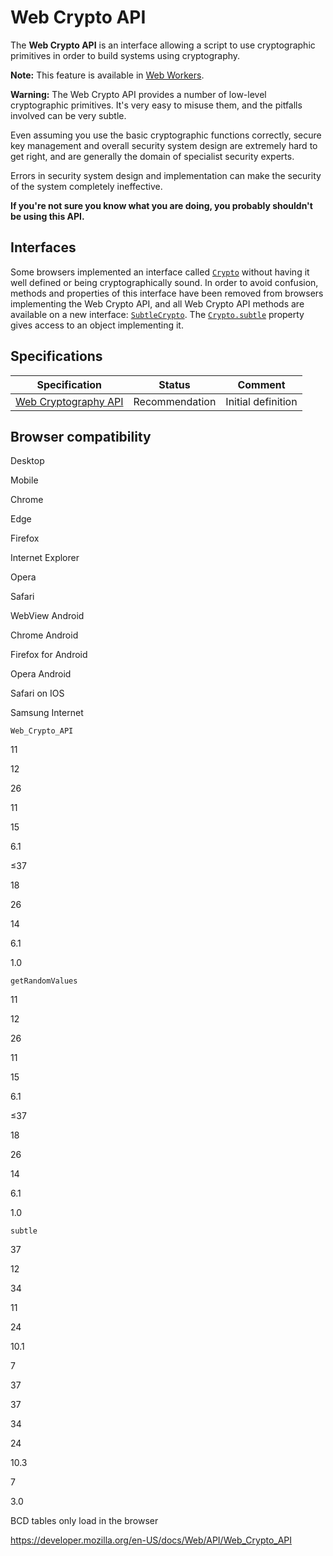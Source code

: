 Web Crypto API
==============

The **Web Crypto API** is an interface allowing a script to use cryptographic primitives in order to build systems using cryptography.

**Note:** This feature is available in [Web Workers](web_workers_api).

**Warning:** The Web Crypto API provides a number of low-level cryptographic primitives. It's very easy to misuse them, and the pitfalls involved can be very subtle.

Even assuming you use the basic cryptographic functions correctly, secure key management and overall security system design are extremely hard to get right, and are generally the domain of specialist security experts.

Errors in security system design and implementation can make the security of the system completely ineffective.

**If you're not sure you know what you are doing, you probably shouldn't be using this API.**

Interfaces
----------

Some browsers implemented an interface called [`Crypto`](crypto) without having it well defined or being cryptographically sound. In order to avoid confusion, methods and properties of this interface have been removed from browsers implementing the Web Crypto API, and all Web Crypto API methods are available on a new interface: [`SubtleCrypto`](subtlecrypto). The [`Crypto.subtle`](crypto/subtle) property gives access to an object implementing it.

Specifications
--------------

<table><thead><tr class="header"><th>Specification</th><th>Status</th><th>Comment</th></tr></thead><tbody><tr class="odd"><td><a href="https://www.w3.org/TR/WebCryptoAPI/">Web Cryptography API</a></td><td><span class="spec-rec">Recommendation</span></td><td>Initial definition</td></tr></tbody></table>

Browser compatibility
---------------------

Desktop

Mobile

Chrome

Edge

Firefox

Internet Explorer

Opera

Safari

WebView Android

Chrome Android

Firefox for Android

Opera Android

Safari on IOS

Samsung Internet

`Web_Crypto_API`

11

12

26

11

15

6.1

≤37

18

26

14

6.1

1.0

`getRandomValues`

11

12

26

11

15

6.1

≤37

18

26

14

6.1

1.0

`subtle`

37

12

34

11

24

10.1

7

37

37

34

24

10.3

7

3.0

BCD tables only load in the browser

<a href="https://developer.mozilla.org/en-US/docs/Web/API/Web_Crypto_API" class="_attribution-link">https://developer.mozilla.org/en-US/docs/Web/API/Web_Crypto_API</a>
